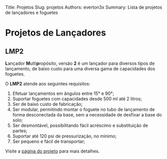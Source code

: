 Title: Projetos
Slug: projetos
Authors: everton3x
Summary: Lista de projetos de lançadores e foguetes

# Projetos de Lançadores

## LMP2

**L**ançador **M**ulti**p**ropósito, versão **2** é um lançador para diversos tipos de lançamento, de baixo custo para uma diversa gama de capacidades dos foguetes.

O **LMP2** atende aos seguintes requisitos:

1. Efetuar lançamentos em ângulos entre 15° e 90°;
2. Suportar foguetes com capacidades desde 500 ml até 2 litros;
3. Ser de baixo custo de fabricação;
4. Ser modular, permitindo montar o foguete no tubo de lançamento de forma desconectada da base, sem a necessidade de desfixar a base do solo;
5. Ser desmontável, possibilitando fácil acréscimo e substituição de partes;
6. Suportar até 120 psi de pressurização, no mínimo;
7. Ser pequeno e fácil de transportar;

Visite a [página do projeto](../lmp2.html) para mais detalhes.
